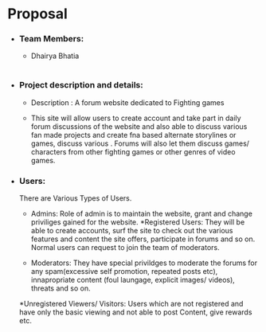 # Proposal

 * ### Team Members:
     * Dhairya Bhatia 
 <br><br>
 * ### Project description and details:
    * Description : A forum website dedicated to Fighting games 
    
    * This site will allow users to create account and take part in daily forum discussions of the website and also able to discuss various fan made projects and create fna based alternate storylines or games, discuss various . Forums will also let them discuss games/ characters from other fighting games or other genres of video games.

* ### Users:
    There are Various Types of Users.<br>
     * Admins: Role of admin is to maintain the website, grant and change priviliges gained for the website.
     *Registered Users: They will be able to create accounts, surf the site to check out the various features and content the site offers, participate in forums and so on. Normal users can request to join the team of moderators.

     * Moderators: They have special privildges to moderate the forums for any spam(excessive self promotion, repeated posts etc),  innapropriate content (foul laungage, explicit images/ videos), threats and so on.

     *Unregistered Viewers/ Visitors: Users which are not registered and have only the basic viewing and not able to post Content, give rewards etc.





